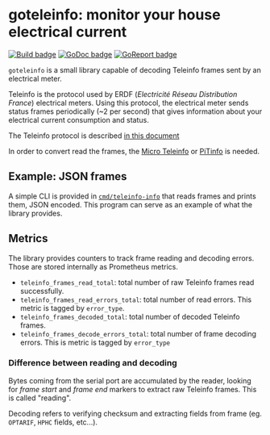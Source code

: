 # goteleinfo: monitor your house electrical current

[![Build badge]][Build] [![GoDoc badge]][GoDoc] [![GoReport badge]][GoReport]

[Build badge]: https://travis-ci.org/j-vizcaino/goteleinfo.svg
[Build]: https://travis-ci.org/j-vizcaino/goteleinfo
[GoDoc badge]: https://godoc.org/github.com/j-vizcaino/goteleinfo?status.png
[GoDoc]: https://godoc.org/github.com/j-vizcaino/goteleinfo
[GoReport badge]: https://goreportcard.com/badge/github.com/j-vizcaino/goteleinfo
[GoReport]: https://goreportcard.com/report/github.com/j-vizcaino/goteleinfo

`goteleinfo` is a small library capable of decoding Teleinfo frames sent by an electrical meter.

Teleinfo is the protocol used by ERDF (*Electricité Réseau Distribution France*) electrical meters. Using this
protocol, the electrical meter sends status frames periodically (~2 per second) that gives
information about your electrical current consumption and status.

The Teleinfo protocol is described [in this document](https://www.enedis.fr/sites/default/files/Enedis-NOI-CPT_02E.pdf)

In order to convert read the frames, the [Micro Teleinfo](https://www.tindie.com/products/Hallard/micro-teleinfo-v11/) or [PiTinfo](https://www.tindie.com/products/Hallard/pitinfo/) is needed.

## Example: JSON frames

A simple CLI is provided in [`cmd/teleinfo-info`](https://github.com/j-vizcaino/goteleinfo/blob/master/cmd/teleinfo-json/main.go) that reads frames and prints them, JSON encoded.
This program can serve as an example of what the library provides.

## Metrics

The library provides counters to track frame reading and decoding errors. Those are stored internally as Prometheus metrics.

* `teleinfo_frames_read_total`: total number of raw Teleinfo frames read successfully.
* `teleinfo_frames_read_errors_total`: total number of read errors. This metric is tagged by `error_type`.
* `teleinfo_frames_decoded_total`: total number of decoded Teleinfo frames.
* `teleinfo_frames_decode_errors_total`: total number of frame decoding errors. This is metric is tagged by `error_type`

### Difference between reading and decoding

Bytes coming from the serial port are accumulated by the reader, looking for _frame start_ and _frame end_ markers to extract raw Teleinfo frames.
This is called "reading".

Decoding refers to verifying checksum and extracting fields from frame (eg. `OPTARIF`, `HPHC` fields, etc...).
